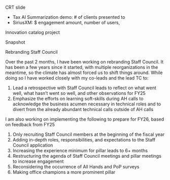 
  

CRT slide

- Tax AI Summarization demo: # of clients presented to
- SiriusXM: $ engagement amount, number of users, 

  

  

Innovation catalog project

  

  

Snapshot 

  

  

Rebranding Staff Council

Over the past 2 months, I have been working on rebranding Staff Council. It has been a few years since it started, with multiple reorganizations in the meantime, so the climate has almost forced us to shift things around. While doing so I have worked closely with my co-leads and the lead TC to:

1. Lead a retrospective with Staff Council leads to reflect on what went well, what hasn’t went so well, and other observations for FY25
2. Emphasize the efforts on learning soft-skills during AH calls to acknowledge the business acumen necessary in technical roles and to divert from the already abundant technical calls outside of AH calls

I am also working on implementing the following to prepare for FY26, based on feedback from FY25

1. Only recruiting Staff Council members at the beginning of the fiscal year
2. Adding in-depth roles, responsibilities, and expectations to the Staff Council application
3. Increasing the experience minimum for pillar leads to 6+ months
4. Restructuring the agenda of Staff Council meetings and pillar meetings to increase engagement
5. Reconsidering the occurrence of All Hands and PoP surveys
6. Making office champions a more prominent pillar